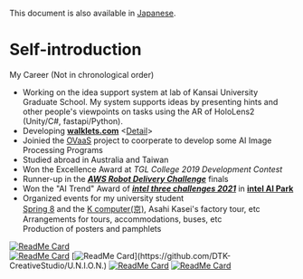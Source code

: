 <!-- <a href="https://github.com/anuraghazra/github-readme-stats">
  <img align="center" src="https://github-readme-stats.vercel.app/api/top-langs/?username=yusuke-1105&show_icons=true&hide_border=truecount_private=true&title_color=333333&text_color=000000&bg_color=45,EEFFFF,BAD3FF" />
</a> -->
<!-- <a href="https://github.com/anuraghazra/github-readme-stats">
  <img align="center" src="https://github-readme-stats.vercel.app/api?username=yusuke-1105&count_private=true&show_icons=true&show_icons=true&hide_border=true&cache_seconds=10000&&title_color=333333&text_color=&bg_color=-15,C2EEFF,FFDDFF&line_height=27" />
</a>   -->

This document is also available in [Japanese](https://github.com/yusuke-1105/yusuke-1105/blob/main/README_ja.md).  

# Self-introduction  

My Career (Not in chronological order)

- Working on the idea support system at lab of Kansai University Graduate School. My system supports ideas by presenting hints and other people's viewpoints on tasks using the AR of HoloLens2 (Unity/C#, fastapi/Python).  
- Developing [**walklets.com**](https://walklets.com) <[Detail](https://kudtk844412490.wordpress.com/2021/10/26/walklets-ai/)>
- Joinied the [OVaaS](https://agreeable-rock-03bb9dd00.azurestaticapps.net) project to coorperate to develop some AI Image Processing Programs  
- Studied abroad in Australia and Taiwan
- Won the Excellence Award at *TGL College 2019 Development Contest*
- Runner-up in the [***AWS Robot Delivery Challenge***](https://aws.amazon.com/jp/robot-delivery-challenge/) finals
- Won the "AI Trend" Award of [***intel three challenges 2021***](https://webinar.intel.com/IntelAIPark#openvino) in [**intel AI Park**](https://webinar.intel.com/IntelAIPark)
- Organized events for my university student  
  [Spring 8](http://www.spring8.or.jp/en/) and the [K computer(京)](https://www.fujitsu.com/jp/about/businesspolicy/tech/k/whatis/project/#nickname), Asahi Kasei's factory tour, etc  
  Arrangements for tours, accommodations, buses, etc  
  Production of posters and pamphlets  

[![ReadMe Card](https://github-readme-stats.vercel.app/api/pin/?username=OVaaS&repo=ovaas-backend)](https://github.com/OVaaS/ovaas-backend)  
[![ReadMe Card](https://github-readme-stats.vercel.app/api/pin/?username=yusuke-1105&repo=AI-Bread-Detection)](https://github.com/yusuke-1105/AI-Bread-Detection)
[![ReadMe Card](https://github-readme-stats.vercel.app/api/pin/?username=DTK-CreativeStudio&repo=U.N.I.O.N.)](https://github.com/DTK-CreativeStudio/U.N.I.O.N.)
[![ReadMe Card](https://github-readme-stats.vercel.app/api/pin/?username=DTK-CreativeStudio&repo=AWS-Robot-Delivery-Challenge)](https://github.com/DTK-CreativeStudio/AWS-Robot-Delivery-Challenge)
[![ReadMe Card](https://github-readme-stats.vercel.app/api/pin/?username=DTK-CreativeStudio&repo=Course)](https://github.com/DTK-CreativeStudio/Course)
